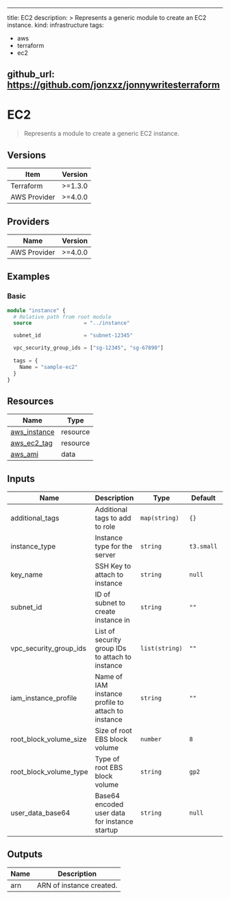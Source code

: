 
---
title: EC2
description: >
  Represents a generic module to create an EC2 instance.
kind: infrastructure
tags:
  - aws 
  - terraform
  - ec2

github_url: https://github.com/jonzxz/jonnywritesterraform
---

# EC2
  > Represents a module to create a generic EC2 instance. <br/>

## Versions
| Item | Version |
| ---- | ------- |
| Terraform | >=1.3.0 |
| AWS Provider | >=4.0.0 |

## Providers
| Name | Version |
| ---- | ------- |
| AWS Provider | >=4.0.0 |

## Examples 
### Basic
```terraform
module "instance" {
  # Relative path from root module
  source                 = "../instance"

  subnet_id              = "subnet-12345"

  vpc_security_group_ids = ["sg-12345", "sg-67890"]
  
  tags = {
    Name = "sample-ec2"
  }
}
```

## Resources
| Name | Type |
| ---- | ---- |
| [aws_instance](https://registry.terraform.io/providers/hashicorp/aws/latest/docs/resources/instance) | resource |
| [aws_ec2_tag](https://registry.terraform.io/providers/hashicorp/aws/latest/docs/resources/ec2_tag) | resource |
| [aws_ami](https://registry.terraform.io/providers/hashicorp/aws/latest/docs/data-sources/ami) | data |

## Inputs
| Name | Description | Type | Default | Required |
| ---- | ----------- | ---- | ------- | -------- |
| additional_tags | Additional tags to add to role | `map(string)` | `{}` | no |
| instance_type | Instance type for the server | `string` | `t3.small` | no |
| key_name | SSH Key to attach to instance | `string` | `null` | no |
| subnet_id | ID of subnet to create instance in | `string` | `""` | yes |
| vpc_security_group_ids | List of security group IDs to attach to instance | `list(string)` | `""` | yes |
| iam_instance_profile | Name of IAM instance profile to attach to instance | `string` | `""` | no |
| root_block_volume_size | Size of root EBS block volume | `number` | `8` | no |
| root_block_volume_type | Type of root EBS block volume | `string` | `gp2` | no |
| user_data_base64 | Base64 encoded user data for instance startup | `string` | `null` | no |

## Outputs
| Name | Description |
| ---- | ----------- |
| arn | ARN of instance created. |